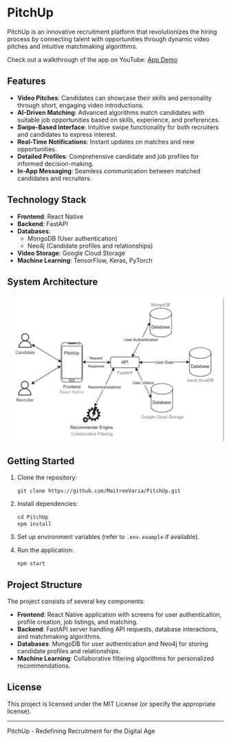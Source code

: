 # PitchUp 

PitchUp is an innovative recruitment platform that revolutionizes the hiring process by connecting talent with opportunities through dynamic video pitches and intuitive matchmaking algorithms.

Check out a walkthrough of the app on YouTube: [App Demo](https://www.youtube.com/watch?v=78MGDB0GqlE)

## Features

- **Video Pitches**: Candidates can showcase their skills and personality through short, engaging video introductions.
- **AI-Driven Matching**: Advanced algorithms match candidates with suitable job opportunities based on skills, experience, and preferences.
- **Swipe-Based Interface**: Intuitive swipe functionality for both recruiters and candidates to express interest.
- **Real-Time Notifications**: Instant updates on matches and new opportunities.
- **Detailed Profiles**: Comprehensive candidate and job profiles for informed decision-making.
- **In-App Messaging**: Seamless communication between matched candidates and recruiters.

## Technology Stack

- **Frontend**: React Native
- **Backend**: FastAPI
- **Databases**: 
  - MongoDB (User authentication)
  - Neo4j (Candidate profiles and relationships)
- **Video Storage**: Google Cloud Storage
- **Machine Learning**: TensorFlow, Keras, PyTorch

## System Architecture
![System Architecture](https://github.com/MaitreeVaria/PitchUp/blob/4acfda773c2112ffdd7e8875faac0da3a760d96d/Images/system_architecture.png?raw=true)


## Getting Started

1. Clone the repository:
   ```
   git clone https://github.com/MaitreeVaria/PitchUp.git
   ```

2. Install dependencies:
   ```
   cd PitchUp
   npm install
   ```

3. Set up environment variables (refer to `.env.example` if available).

4. Run the application:
   ```
   npm start
   ```

## Project Structure

The project consists of several key components:

- **Frontend**: React Native application with screens for user authentication, profile creation, job listings, and matching.
- **Backend**: FastAPI server handling API requests, database interactions, and matchmaking algorithms.
- **Databases**: MongoDB for user authentication and Neo4j for storing candidate profiles and relationships.
- **Machine Learning**: Collaborative filtering algorithms for personalized recommendations.


## License

This project is licensed under the MIT License (or specify the appropriate license).


---

PitchUp - Redefining Recruitment for the Digital Age
